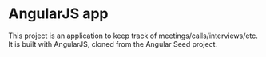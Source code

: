 # AngularJS app

This project is an application to keep track of meetings/calls/interviews/etc.
It is built with AngularJS, cloned from the Angular Seed project.

